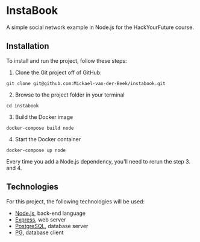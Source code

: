 # InstaBook

A simple social network example in Node.js for the HackYourFuture course.

## Installation

To install and run the project, follow these steps:

1. Clone the Git project off of GitHub:

`git clone git@github.com:Mickael-van-der-Beek/instabook.git`

2. Browse to the project folder in your terminal

`cd instabook`

3. Build the Docker image

`docker-compose build node`

4. Start the Docker container

`docker-compose up node`

Every time you add a Node.js dependency, you'll need to rerun the step 3. and 4.

## Technologies

For this project, the following technologies will be used:

- [Node.js](https://nodejs.org/dist/latest-v10.x/docs/api/), back-end language
- [Express](https://github.com/expressjs/express), web server
- [PostgreSQL](https://www.postgresql.org/docs/11/sql-select.html), database server
- [PG](https://github.com/brianc/node-postgres), database client
